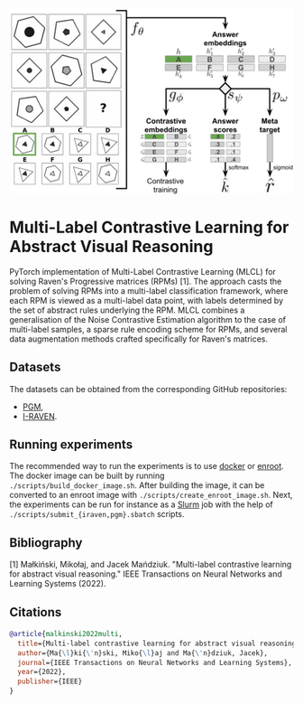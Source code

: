 ![image](mlcl.png)

# Multi-Label Contrastive Learning for Abstract Visual Reasoning
PyTorch implementation of Multi-Label Contrastive Learning (MLCL) for solving Raven's Progressive matrices (RPMs) [1].
The approach casts the problem of solving RPMs into a multi-label classification framework, where each RPM is viewed as
a multi-label data point, with labels determined by the set of abstract rules underlying the RPM. MLCL combines a
generalisation of the Noise Contrastive Estimation algorithm to the case of multi-label samples, a sparse rule encoding
scheme for RPMs, and several data augmentation methods crafted specifically for Raven's matrices.

## Datasets
The datasets can be obtained from the corresponding GitHub repositories:
- [PGM](https://github.com/deepmind/abstract-reasoning-matrices),
- [I-RAVEN](https://github.com/husheng12345/SRAN).

## Running experiments
The recommended way to run the experiments is to use [docker](https://www.docker.com/) or [enroot](https://github.com/NVIDIA/enroot).
The docker image can be built by running `./scripts/build_docker_image.sh`.
After building the image, it can be converted to an enroot image with `./scripts/create_enroot_image.sh`.
Next, the experiments can be run for instance as a [Slurm](https://slurm.schedmd.com/overview.html) job with the help of `./scripts/submit_{iraven,pgm}.sbatch` scripts.

## Bibliography
[1] Małkiński, Mikołaj, and Jacek Mańdziuk. "Multi-label contrastive learning for abstract visual reasoning." IEEE Transactions on Neural Networks and Learning Systems (2022).

## Citations
```bibtex
@article{malkinski2022multi,
  title={Multi-label contrastive learning for abstract visual reasoning},
  author={Ma{\l}ki{\'n}ski, Miko{\l}aj and Ma{\'n}dziuk, Jacek},
  journal={IEEE Transactions on Neural Networks and Learning Systems},
  year={2022},
  publisher={IEEE}
}
```
